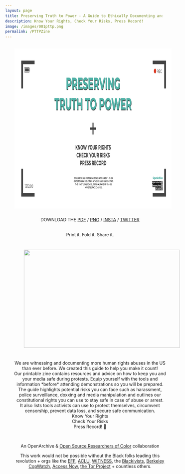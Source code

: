```yaml
---
layout: page
title: Preserving Truth to Power - A Guide to Ethically Documenting and Archiving Protests in the US
description: Know Your Rights, Check Your Risks, Press Record!
image: /images/001pttp.png
permalink: /PTTPZine
---
```

<div style="display: flex; flex-direction: column; justify-content: center; align-content: center; width: 100%; margin: 20px;">
<div style="width: 100%; text-align: center;">
<img style="width: 1024px; height: 512px; margin: 10px;" src="/images/001pttp.png"/>
</div>

<div style="width: 100%; text-align: center;">
<p>DOWNLOAD THE <a href="https://drive.google.com/file/d/1fJL70G2W2bHHrgU8cczCsD47AxvVKOVP/view?usp=sharing" target="_blank">PDF</a> / <a href="https://drive.google.com/file/d/1Vh8ZpAWC0KQmpXlORGDBQ4GZ7tklJVUT/view?usp=sharing" target="_blank">PNG</a> / <a href="https://drive.google.com/drive/folders/1CC0XEyVLK6itSxZJ62chaanPsLAEil2R?usp=sharing" target="_blank">INSTA</a> / <a href="https://drive.google.com/drive/folders/1_CymThDhU2DuEvYP6aboYiKpMUD3pItS?usp=sharing" target="_blank">TWITTER</a></p>
<br>Print it. Fold it. Share it.


<div style="display: flex; flex-direction: column; align-content: center; justify-content: center; text-align: center; width: 100%; margin: 20px;">
<img style="width: 500px; height: 314px; margin: 20px;" src="/images/
PTTPZine(1).png"/>
</div>

 <p>We are witnessing and documenting more human rights abuses in the US than ever before. We created this guide to help you make it count!
<br>Our printable zine contains resources and advice on how to keep you and your media safe during protests. Equip yourself with the tools and information *before* attending demonstrations so you will be prepared.
<br>The guide highlights potential risks you can face such as harassment, police surveillance, doxxing and media manipulation and outlines our constitutional rights you can use to stay safe in case of abuse or arrest.
<br>It also lists tools activists can use to protect themselves, circumvent censorship, prevent data loss, and secure safe communication.
<br>Know Your Rights
<br>Check Your Risks
<br>Press Record! 📸</p>
<br>
<p>An OpenArchive & <a href="https://www.osroc.org/" target="_blank">Open Source Researchers of Color</a> collaboration</p>
<p>This work would not be possible without the Black folks leading this revolution + orgs like the <a href="https://www.eff.org/" target="_blank">EFF</a>, <a href="https://www.aclu.org/" target="_blank">ACLU</a>, <a href="https://www.witness.org/" target="_blank">WITNESS</a>, the <a href="https://www.theblackivists.com/" target="_blank">Blackivists</a>, <a href="https://www.berkeleycopwatch.org/" target="_blank">Berkeley CopWatch</a>, <a href="https://www.accessnow.org/" target="_blank">Access Now</a>, <a href="https://www.torproject.org/" target="_blank">the Tor Project</a> + countless others.
